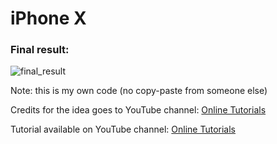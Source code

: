 <h1>iPhone X</h1>
<h3>Final result:</h3>

![final_result](https://user-images.githubusercontent.com/31028022/49540955-0a0d4180-f8da-11e8-8eed-e42ee5e841ea.gif)

Note: this is my own code (no copy-paste from someone else)

Credits for the idea goes to YouTube channel: <a href="https://www.youtube.com/channel/UCbwXnUipZsLfUckBPsC7Jog" target="_blank">Online Tutorials</a>

Tutorial available on YouTube channel: <a href="https://www.youtube.com/channel/UCbwXnUipZsLfUckBPsC7Jog" target="_blank">Online Tutorials</a>
